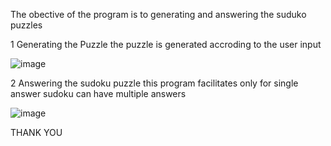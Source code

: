 The obective of the program is to generating and answering the suduko puzzles 

1 Generating the Puzzle the puzzle is generated accroding to the user input

![image](https://github.com/user-attachments/assets/9e36dd75-1e69-41a0-829c-1237931fbf3d)

2 Answering the sudoku puzzle this program facilitates only for single answer sudoku can have multiple answers

![image](https://github.com/user-attachments/assets/87253838-6a89-4bf6-b848-0b9bbb244c3e)

THANK YOU
